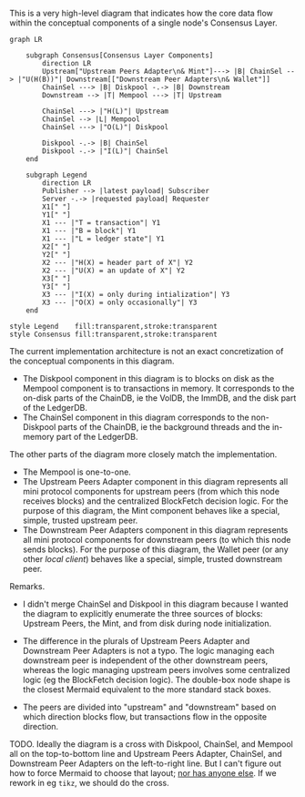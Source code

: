 This is a very high-level diagram  that indicates how the core data flow within the conceptual components of a single node's Consensus Layer.

```mermaid
graph LR

    subgraph Consensus[Consensus Layer Components]
        direction LR
        Upstream["Upstream Peers Adapter\n& Mint"]---> |B| ChainSel --> |"U(H(B))"| Downstream[["Downstream Peer Adapters\n& Wallet"]]
        ChainSel ---> |B| Diskpool -.-> |B| Downstream
        Downstream --> |T| Mempool ---> |T| Upstream

        ChainSel ---> |"H(L)"| Upstream
        ChainSel --> |L| Mempool
        ChainSel ---> |"O(L)"| Diskpool

        Diskpool -.-> |B| ChainSel
        Diskpool -.-> |"I(L)"| ChainSel
    end

    subgraph Legend
        direction LR
        Publisher --> |latest payload| Subscriber
        Server -.-> |requested payload| Requester
        X1[" "]
        Y1[" "]
        X1 --- |"T = transaction"| Y1
        X1 --- |"B = block"| Y1
        X1 --- |"L = ledger state"| Y1
        X2[" "]
        Y2[" "]
        X2 --- |"H(X) = header part of X"| Y2
        X2 --- |"U(X) = an update of X"| Y2
        X3[" "]
        Y3[" "]
        X3 --- |"I(X) = only during intialization"| Y3
        X3 --- |"O(X) = only occasionally"| Y3
    end

style Legend    fill:transparent,stroke:transparent
style Consensus fill:transparent,stroke:transparent
```

The current implementation architecture is not an exact concretization of the conceptual components in this diagram.

- The Diskpool component in this diagram is to blocks on disk as the Mempool component is to transactions in memory.
  It corresponds to the on-disk parts of the ChainDB, ie the VolDB, the ImmDB, and the disk part of the LedgerDB.
- The ChainSel component in this diagram corresponds to the non-Diskpool parts of the ChainDB, ie the background threads and the in-memory part of the LedgerDB.

The other parts of the diagram more closely match the implementation.

- The Mempool is one-to-one.
- The Upstream Peers Adapter component in this diagram represents all mini protocol components for upstream peers (from which this node receives blocks) and the centralized BlockFetch decision logic.
  For the purpose of this diagram, the Mint component behaves like a special, simple, trusted upstream peer.
- The Downstream Peer Adapters component in this diagram represents all mini protocol components for downstream peers (to which this node sends blocks).
  For the purpose of this diagram, the Wallet peer (or any other _local client_) behaves like a special, simple, trusted downstream peer.

Remarks.

- I didn't merge ChainSel and Diskpool in this diagram because I wanted the diagram to explicitly enumerate the three sources of blocks: Upstream Peers, the Mint, and from disk during node initialization.

- The difference in the plurals of Upstream Peers Adapter and Downstream Peer Adapters is not a typo.
  The logic managing each downstream peer is independent of the other downstream peers, whereas the logic managing upstream peers involves some centralized logic (eg the BlockFetch decision logic).
  The double-box node shape is the closest Mermaid equivalent to the more standard stack boxes.

- The peers are divided into "upstream" and "downstream" based on which direction blocks flow, but transactions flow in the opposite direction.

TODO.
Ideally the diagram is a cross with Diskpool, ChainSel, and Mempool all on the top-to-bottom line and Upstream Peers Adapter, ChainSel, and Downstream Peer Adapters on the left-to-right line.
But I can't figure out how to force Mermaid to choose that layout; [nor has anyone else](https://github.com/mermaid-js/mermaid/issues/270).
If we rework in eg `tikz`, we should do the cross.
